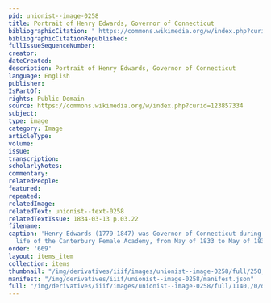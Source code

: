 ```yaml
---
pid: unionist--image-0258
title: Portrait of Henry Edwards, Governor of Connecticut
bibliographicCitation: " https://commons.wikimedia.org/w/index.php?curid=123857334"
bibliographicCitationRepublished: 
fullIssueSequenceNumber: 
creator: 
dateCreated: 
description: Portrait of Henry Edwards, Governor of Connecticut
language: English
publisher: 
IsPartOf: 
rights: Public Domain
source: https://commons.wikimedia.org/w/index.php?curid=123857334
subject: 
type: image
category: Image
articleType: 
volume: 
issue: 
transcription: 
scholarlyNotes: 
commentary: 
relatedPeople: 
featured: 
repeated: 
relatedImage: 
relatedText: unionist--text-0258
relatedTextIssue: 1834-03-13 p.03.22
filename: 
caption: 'Henry Edwards (1779-1847) was Governor of Connecticut during much of the
  life of the Canterbury Female Academy, from May of 1833 to May of 1834. '
order: '669'
layout: items_item
collection: items
thumbnail: "/img/derivatives/iiif/images/unionist--image-0258/full/250,/0/default.jpg"
manifest: "/img/derivatives/iiif/unionist--image-0258/manifest.json"
full: "/img/derivatives/iiif/images/unionist--image-0258/full/1140,/0/default.jpg"
---
```

